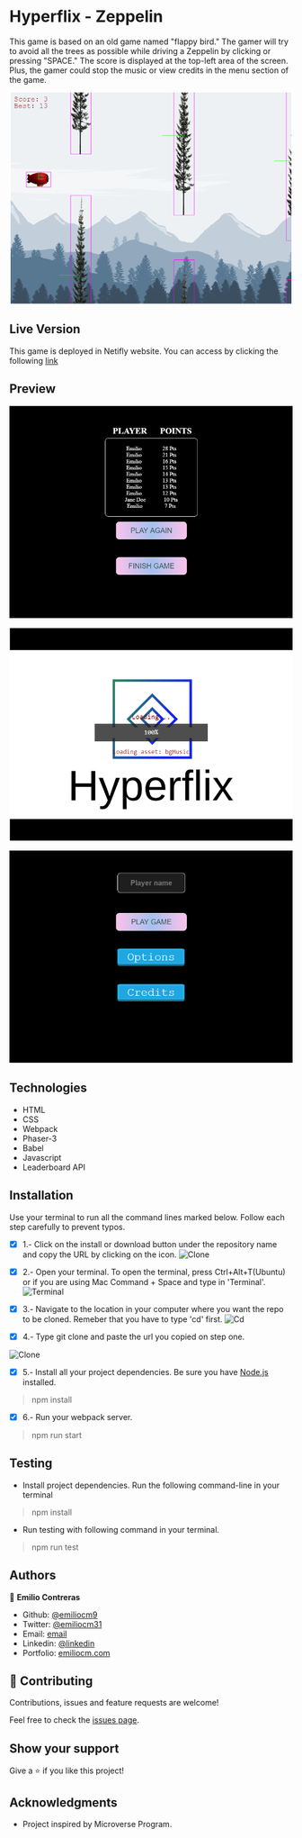 # Hyperflix - Zeppelin

This game is based on an old game named "flappy bird."
The gamer will try to avoid all the trees as possible while driving a Zeppelin by clicking or pressing "SPACE."
The score is displayed at the top-left area of the screen. Plus, the gamer could stop the music or view credits in the menu section of the game.

![IndexSS](./src/assets/IndexSS.png)

## Live Version

This game is deployed in Netifly website.
You can access by clicking the following [link](https://laughing-banach-473f29.netlify.app/dist/)

## Preview

![EndScene](./src/assets/End.PNG)

![InitialScene](./src/assets/init.png)

![TitleScene](./src/assets/Title.PNG)

## Technologies

- HTML
- CSS
- Webpack
- Phaser-3
- Babel
- Javascript
- Leaderboard API

## Installation

Use your terminal to run all the command lines marked below. Follow each step carefully to prevent typos.

-[x] 1.- Click on the install or download button under the repository name and copy the URL by clicking on the icon.
![Clone](https://github.com/emiliocm9/Expense-Tracker/blob/development/app/assets/images/first_instruction.png)

-[x] 2.- Open your terminal. To open the terminal, press Ctrl+Alt+T(Ubuntu) or if you are using Mac Command + Space and type in 'Terminal'.
![Terminal](https://github.com/emiliocm9/Expense-Tracker/blob/development/app/assets/images/terminal_open.png)

-[x] 3.- Navigate to the location in your computer where you want the repo to be cloned. Remeber that you have to type 'cd' first.
![Cd](https://github.com/emiliocm9/Expense-Tracker/blob/development/app/assets/images/cdirectorie.png)

-[x] 4.- Type git clone and paste the url you copied on step one.

![Clone](https://github.com/emiliocm9/Expense-Tracker/blob/development/app/assets/images/git_clone_better.png)

-[x] 5.- Install all your project dependencies. Be sure you have [Node.js](https://nodejs.org/en/) installed.
> npm install

-[x] 6.- Run your webpack server.
> npm run start

## Testing
- Install project dependencies. Run the following command-line in your terminal
> npm install

- Run testing with following command in your terminal.
> npm run test

## Authors

👤 **Emilio Contreras**

- Github: [@emiliocm9](https://github.com/emiliocm9)
- Twitter: [@emiliocm31](https://twitter.com/emiliocm31)
- Email: [email](emilio.contreras97@gmail.com)
- Linkedin: [@linkedin](https://www.linkedin.com/in/emiliocm31/)
- Portfolio: [emiliocm.com](https://emiliocm9.github.io/)

## 🤝 Contributing

Contributions, issues and feature requests are welcome!

Feel free to check the [issues page](issues/).

## Show your support

Give a ⭐️ if you like this project!

## Acknowledgments

- Project inspired by Microverse Program.




